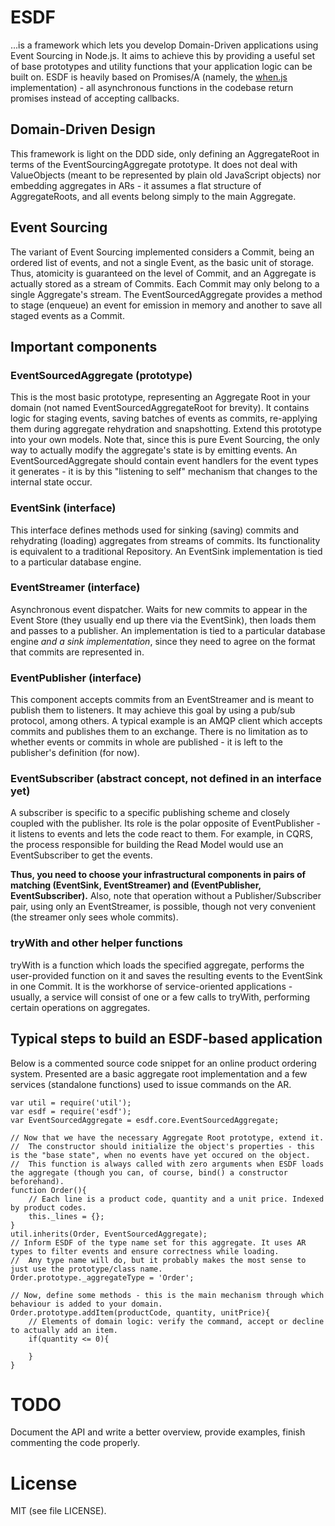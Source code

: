 # ESDF
...is a framework which lets you develop Domain-Driven applications using Event Sourcing in Node.js. It aims to achieve this by providing a useful set of base prototypes and utility functions that your application logic can be built on.
ESDF is heavily based on Promises/A (namely, the [when.js](https://github.com/cujojs/when) implementation) - all asynchronous functions in the codebase return promises instead of accepting callbacks.

## Domain-Driven Design
This framework is light on the DDD side, only defining an AggregateRoot in terms of the EventSourcingAggregate prototype. It does not deal with ValueObjects (meant to be represented by plain old JavaScript objects) nor embedding aggregates in ARs - it assumes a flat structure of AggregateRoots, and all events belong simply to the main Aggregate.

## Event Sourcing
The variant of Event Sourcing implemented considers a Commit, being an ordered list of events, and not a single Event, as the basic unit of storage. Thus, atomicity is guaranteed on the level of Commit, and an Aggregate is actually stored as a stream of Commits.
Each Commit may only belong to a single Aggregate's stream. The EventSourcedAggregate provides a method to stage (enqueue) an event for emission in memory and another to save all staged events as a Commit.
 

## Important components

### EventSourcedAggregate (prototype)
This is the most basic prototype, representing an Aggregate Root in your domain (not named EventSourcedAggregateRoot for brevity). It contains logic for staging events, saving batches of events as commits, re-applying them during aggregate rehydration and snapshotting. Extend this prototype into your own models.
Note that, since this is pure Event Sourcing, the only way to actually modify the aggregate's state is by emitting events. An EventSourcedAggregate should contain event handlers for the event types it generates - it is by this "listening to self" mechanism that changes to the internal state occur.
	
### EventSink (interface)
This interface defines methods used for sinking (saving) commits and rehydrating (loading) aggregates from streams of commits. Its functionality is equivalent to a traditional Repository. An EventSink implementation is tied to a particular database engine.
	
### EventStreamer (interface)
Asynchronous event dispatcher. Waits for new commits to appear in the Event Store (they usually end up there via the EventSink), then loads them and passes to a publisher. An implementation is tied to a particular database engine _and a sink implementation_, since they need to agree on the format that commits are represented in.

### EventPublisher (interface)
This component accepts commits from an EventStreamer and is meant to publish them to listeners. It may achieve this goal by using a pub/sub protocol, among others. A typical example is an AMQP client which accepts commits and publishes them to an exchange. There is no limitation as to whether events or commits in whole are published - it is left to the publisher's definition (for now).

### EventSubscriber (abstract concept, not defined in an interface yet)
A subscriber is specific to a specific publishing scheme and closely coupled with the publisher. Its role is the polar opposite of EventPublisher - it listens to events and lets the code react to them. For example, in CQRS, the process responsible for building the Read Model would use an EventSubscriber to get the events.

__Thus, you need to choose your infrastructural components in pairs of matching (EventSink, EventStreamer) and (EventPublisher, EventSubscriber).__ Also, note that operation without a Publisher/Subscriber pair, using only an EventStreamer, is possible, though not very convenient (the streamer only sees whole commits).

### tryWith and other helper functions
tryWith is a function which loads the specified aggregate, performs the user-provided function on it and saves the resulting events to the EventSink in one Commit. It is the workhorse of service-oriented applications - usually, a service will consist of one or a few calls to tryWith, performing certain operations on aggregates.

## Typical steps to build an ESDF-based application

Below is a commented source code snippet for an online product ordering system. Presented are a basic aggregate root implementation and a few services (standalone functions) used to issue commands on the AR.

```
var util = require('util');
var esdf = require('esdf');
var EventSourcedAggregate = esdf.core.EventSourcedAggregate;

// Now that we have the necessary Aggregate Root prototype, extend it.
//  The constructor should initialize the object's properties - this is the "base state", when no events have yet occured on the object.
//  This function is always called with zero arguments when ESDF loads the aggregate (though you can, of course, bind() a constructor beforehand).
function Order(){
	// Each line is a product code, quantity and a unit price. Indexed by product codes.
	this._lines = {};
}
util.inherits(Order, EventSourcedAggregate);
// Inform ESDF of the type name set for this aggregate. It uses AR types to filter events and ensure correctness while loading.
//  Any type name will do, but it probably makes the most sense to just use the prototype/class name.
Order.prototype._aggregateType = 'Order';

// Now, define some methods - this is the main mechanism through which behaviour is added to your domain.
Order.prototype.addItem(productCode, quantity, unitPrice){
	// Elements of domain logic: verify the command, accept or decline to actually add an item.
	if(quantity <= 0){
		
	}
}
```


# TODO
Document the API and write a better overview, provide examples, finish commenting the code properly.

# License
MIT (see file LICENSE).